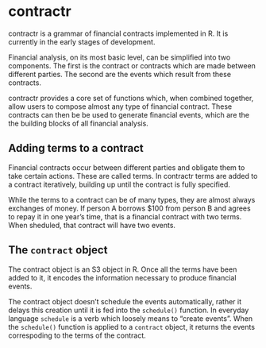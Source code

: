 
<!-- README.md is generated from README.Rmd. Please edit that file -->

# contractr

contractr is a grammar of financial contracts implemented in R. It is
currently in the early stages of development.

Financial analysis, on its most basic level, can be simplified into two
components. The first is the contract or contracts which are made
between different parties. The second are the events which result from
these contracts.

contractr provides a core set of functions which, when combined
together, allow users to compose almost any type of financial contract.
These contracts can then be be used to generate financial events, which
are the the building blocks of all financial analysis.

## Adding terms to a contract

Financial contracts occur between different parties and obligate them to
take certain actions. These are called terms. In contractr terms are
added to a contract iteratively, building up until the contract is fully
specified.

While the terms to a contract can be of many types, they are almost
always exchanges of money. If person A borrows $100 from person B and
agrees to repay it in one year’s time, that is a financial contract with
two terms. When sheduled, that contract will have two events.

## The `contract` object

The contract object is an S3 object in R. Once all the terms have been
added to it, it encodes the information necessary to produce financial
events.

The contract object doesn’t schedule the events automatically, rather it
delays this creation until it is fed into the `schedule()` function. In
everyday language `schedule` is a verb which loosely means to “create
events”. When the `schedule()` function is applied to a `contract`
object, it returns the events correspoding to the terms of the contract.

